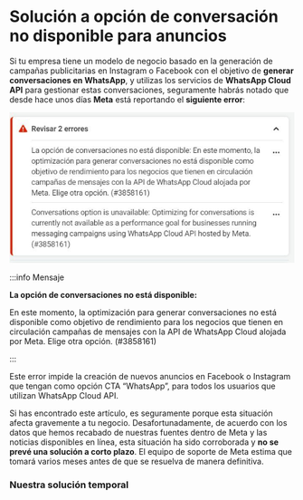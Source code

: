# Solución a opción de conversación no disponible para anuncios

Si tu empresa tiene un modelo de negocio basado en la generación de campañas publicitarias en Instagram o Facebook con el objetivo de **generar conversaciones en WhatsApp**, y utilizas los servicios de **WhatsApp Cloud API** para gestionar estas conversaciones, seguramente habrás notado que desde hace unos días **Meta** está reportando el **siguiente error**:

![Alt text](img/solucion_conversaciones_01.jpg)

:::info Mensaje

**La opción de conversaciones no está disponible:**

 En este momento, la optimización para generar conversaciones no está disponible como objetivo de rendimiento para los negocios que tienen en circulación campañas de mensajes con la API de WhatsApp Cloud alojada por Meta. Elige otra opción. (#3858161)

:::

Este error impide la creación de nuevos anuncios en Facebook o Instagram que tengan como opción CTA “WhatsApp”, para todos los usuarios que utilizan WhatsApp Cloud API.

Si has encontrado este artículo, es seguramente porque esta situación afecta gravemente a tu negocio.
Desafortunadamente, de acuerdo con los datos que hemos recabado de nuestras fuentes dentro de Meta y las noticias disponibles en línea, esta situación ha sido corroborada y **no se prevé una solución a corto plazo**. El equipo de soporte de Meta estima que tomará varios meses antes de que se resuelva de manera definitiva.

### Nuestra solución temporal